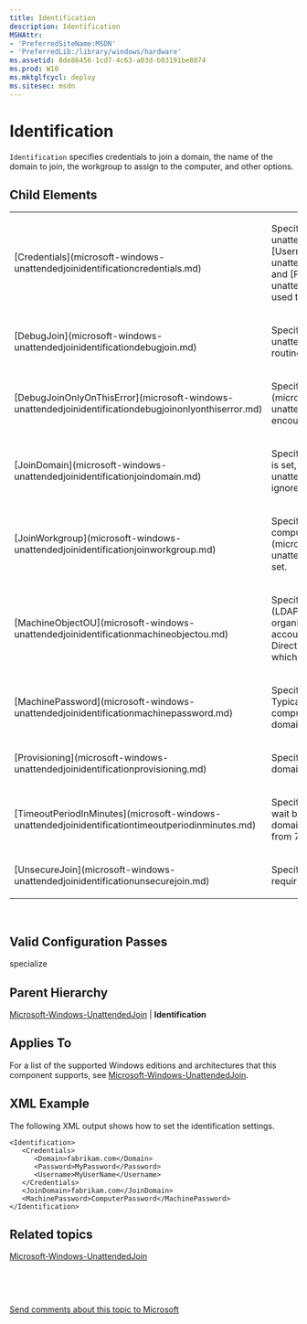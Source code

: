 ```yaml
---
title: Identification
description: Identification
MSHAttr:
- 'PreferredSiteName:MSDN'
- 'PreferredLib:/library/windows/hardware'
ms.assetid: 8de86456-1cd7-4c63-a03d-b03191be8874
ms.prod: W10
ms.mktglfcycl: deploy
ms.sitesec: msdn
---
```


# Identification


`Identification` specifies credentials to join a domain, the name of the domain to join, the workgroup to assign to the computer, and other options.

## Child Elements


<table>
<colgroup>
<col width="50%" />
<col width="50%" />
</colgroup>
<tbody>
<tr class="odd">
<td><p>[Credentials](microsoft-windows-unattendedjoinidentificationcredentials.md)</p></td>
<td><p>Specifies [Domain](microsoft-windows-unattendedjoinidentificationcredentialsdomain.md), [Username](microsoft-windows-unattendedjoinidentificationcredentialsusername.md), and [Password](microsoft-windows-unattendedjoinidentificationcredentialspassword.md) used to join a domain for an unattended installation.</p></td>
</tr>
<tr class="even">
<td><p>[DebugJoin](microsoft-windows-unattendedjoinidentificationdebugjoin.md)</p></td>
<td><p>Specifies whether to run a debug routine after any unattended domain-join attempts have failed. The routine breaks into the kernel debugger.</p></td>
</tr>
<tr class="odd">
<td><p>[DebugJoinOnlyOnThisError](microsoft-windows-unattendedjoinidentificationdebugjoinonlyonthiserror.md)</p></td>
<td><p>Specifies a debugging routine to start in [DebugJoin](microsoft-windows-unattendedjoinidentificationdebugjoin.md) only after encountering an error specified in the setting.</p></td>
</tr>
<tr class="even">
<td><p>[JoinDomain](microsoft-windows-unattendedjoinidentificationjoindomain.md)</p></td>
<td><p>Specifies the name of the domain to join. If this value is set, [JoinWorkgroup](microsoft-windows-unattendedjoinidentificationjoinworkgroup.md) is ignored.</p></td>
</tr>
<tr class="odd">
<td><p>[JoinWorkgroup](microsoft-windows-unattendedjoinidentificationjoinworkgroup.md)</p></td>
<td><p>Specifies the name of the workgroup to assign to a computer. If this value is set, [JoinDomain](microsoft-windows-unattendedjoinidentificationjoindomain.md) cannot be set.</p></td>
</tr>
<tr class="even">
<td><p>[MachineObjectOU](microsoft-windows-unattendedjoinidentificationmachineobjectou.md)</p></td>
<td><p>Specifies the Lightweight Directory Access Protocol (LDAP) X.500-distinguished name of the organizational unit (OU) in which the computer account is created. This account is in Active Directory® on a domain controller in the domain to which the computer is being joined.</p></td>
</tr>
<tr class="odd">
<td><p>[MachinePassword](microsoft-windows-unattendedjoinidentificationmachinepassword.md)</p></td>
<td><p>Specifies the unique password for the computer. Typically, this setting is not required unless the computer account has been previously created in the domain.</p></td>
</tr>
<tr class="even">
<td><p>[Provisioning](microsoft-windows-unattendedjoinidentificationprovisioning.md)</p></td>
<td><p>Specifies the account information used to join a domain during Windows Setup.</p></td>
</tr>
<tr class="odd">
<td><p>[TimeoutPeriodInMinutes](microsoft-windows-unattendedjoinidentificationtimeoutperiodinminutes.md)</p></td>
<td><p>Specifies the number of minutes that Windows will wait before timing out when Windows tries to join a domain. This change increases the default timeout from 7 to 15 minutes.</p></td>
</tr>
<tr class="even">
<td><p>[UnsecureJoin](microsoft-windows-unattendedjoinidentificationunsecurejoin.md)</p></td>
<td><p>Specifies adding the computer to the domain without requiring a unique password.</p></td>
</tr>
</tbody>
</table>

 

## Valid Configuration Passes


specialize

## Parent Hierarchy


[Microsoft-Windows-UnattendedJoin](microsoft-windows-unattendedjoin.md) | **Identification**

## Applies To


For a list of the supported Windows editions and architectures that this component supports, see [Microsoft-Windows-UnattendedJoin](microsoft-windows-unattendedjoin-win7-microsoft-windows-unattendedjoin.md).

## XML Example


The following XML output shows how to set the identification settings.

``` syntax
<Identification>
   <Credentials>
      <Domain>fabrikam.com</Domain>
      <Password>MyPassword</Password>
      <Username>MyUserName</Username>
   </Credentials>
   <JoinDomain>fabrikam.com</JoinDomain>
   <MachinePassword>ComputerPassword</MachinePassword>
</Identification>
```

## Related topics


[Microsoft-Windows-UnattendedJoin](microsoft-windows-unattendedjoin-win7-microsoft-windows-unattendedjoin.md)

 

 

[Send comments about this topic to Microsoft](mailto:wsddocfb@microsoft.com?subject=Documentation%20feedback%20%5Bp_unattend\p_unattend%5D:%20Identification%20%20RELEASE:%20%2810/3/2016%29&body=%0A%0APRIVACY%20STATEMENT%0A%0AWe%20use%20your%20feedback%20to%20improve%20the%20documentation.%20We%20don't%20use%20your%20email%20address%20for%20any%20other%20purpose,%20and%20we'll%20remove%20your%20email%20address%20from%20our%20system%20after%20the%20issue%20that%20you're%20reporting%20is%20fixed.%20While%20we're%20working%20to%20fix%20this%20issue,%20we%20might%20send%20you%20an%20email%20message%20to%20ask%20for%20more%20info.%20Later,%20we%20might%20also%20send%20you%20an%20email%20message%20to%20let%20you%20know%20that%20we've%20addressed%20your%20feedback.%0A%0AFor%20more%20info%20about%20Microsoft's%20privacy%20policy,%20see%20http://privacy.microsoft.com/default.aspx. "Send comments about this topic to Microsoft")





